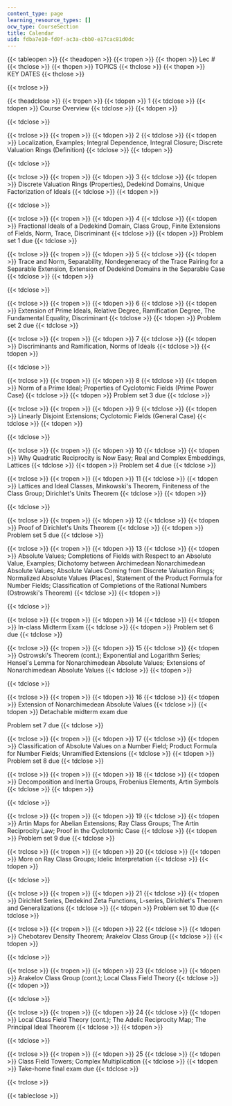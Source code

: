 ```yaml
---
content_type: page
learning_resource_types: []
ocw_type: CourseSection
title: Calendar
uid: fdba7e10-fd0f-ac3a-cbb0-e17cac81d0dc
---
```


{{< tableopen >}}
{{< theadopen >}}
{{< tropen >}}
{{< thopen >}}
Lec #
{{< thclose >}}
{{< thopen >}}
TOPICS
{{< thclose >}}
{{< thopen >}}
KEY DATES
{{< thclose >}}

{{< trclose >}}

{{< theadclose >}}
{{< tropen >}}
{{< tdopen >}}
1
{{< tdclose >}}
{{< tdopen >}}
Course Overview
{{< tdclose >}}
{{< tdopen >}}

{{< tdclose >}}

{{< trclose >}}
{{< tropen >}}
{{< tdopen >}}
2
{{< tdclose >}}
{{< tdopen >}}
Localization, Examples; Integral Dependence, Integral Closure; Discrete Valuation Rings (Definition)
{{< tdclose >}}
{{< tdopen >}}

{{< tdclose >}}

{{< trclose >}}
{{< tropen >}}
{{< tdopen >}}
3
{{< tdclose >}}
{{< tdopen >}}
Discrete Valuation Rings (Properties), Dedekind Domains, Unique Factorization of Ideals
{{< tdclose >}}
{{< tdopen >}}

{{< tdclose >}}

{{< trclose >}}
{{< tropen >}}
{{< tdopen >}}
4
{{< tdclose >}}
{{< tdopen >}}
Fractional Ideals of a Dedekind Domain, Class Group, Finite Extensions of Fields, Norm, Trace, Discriminant
{{< tdclose >}}
{{< tdopen >}}
Problem set 1 due
{{< tdclose >}}

{{< trclose >}}
{{< tropen >}}
{{< tdopen >}}
5
{{< tdclose >}}
{{< tdopen >}}
Trace and Norm, Separability, Nondegeneracy of the Trace Pairing for a Separable Extension, Extension of Dedekind Domains in the Separable Case
{{< tdclose >}}
{{< tdopen >}}

{{< tdclose >}}

{{< trclose >}}
{{< tropen >}}
{{< tdopen >}}
6
{{< tdclose >}}
{{< tdopen >}}
Extension of Prime Ideals, Relative Degree, Ramification Degree, The Fundamental Equality, Discriminant
{{< tdclose >}}
{{< tdopen >}}
Problem set 2 due
{{< tdclose >}}

{{< trclose >}}
{{< tropen >}}
{{< tdopen >}}
7
{{< tdclose >}}
{{< tdopen >}}
Discriminants and Ramification, Norms of Ideals
{{< tdclose >}}
{{< tdopen >}}

{{< tdclose >}}

{{< trclose >}}
{{< tropen >}}
{{< tdopen >}}
8
{{< tdclose >}}
{{< tdopen >}}
Norm of a Prime Ideal; Properties of Cyclotomic Fields (Prime Power Case)
{{< tdclose >}}
{{< tdopen >}}
Problem set 3 due
{{< tdclose >}}

{{< trclose >}}
{{< tropen >}}
{{< tdopen >}}
9
{{< tdclose >}}
{{< tdopen >}}
Linearly Disjoint Extensions; Cyclotomic Fields (General Case)
{{< tdclose >}}
{{< tdopen >}}

{{< tdclose >}}

{{< trclose >}}
{{< tropen >}}
{{< tdopen >}}
10
{{< tdclose >}}
{{< tdopen >}}
Why Quadratic Reciprocity is Now Easy; Real and Complex Embeddings, Lattices
{{< tdclose >}}
{{< tdopen >}}
Problem set 4 due
{{< tdclose >}}

{{< trclose >}}
{{< tropen >}}
{{< tdopen >}}
11
{{< tdclose >}}
{{< tdopen >}}
Lattices and Ideal Classes, Minkowski's Theorem, Finiteness of the Class Group; Dirichlet's Units Theorem
{{< tdclose >}}
{{< tdopen >}}

{{< tdclose >}}

{{< trclose >}}
{{< tropen >}}
{{< tdopen >}}
12
{{< tdclose >}}
{{< tdopen >}}
Proof of Dirichlet's Units Theorem
{{< tdclose >}}
{{< tdopen >}}
Problem set 5 due
{{< tdclose >}}

{{< trclose >}}
{{< tropen >}}
{{< tdopen >}}
13
{{< tdclose >}}
{{< tdopen >}}
Absolute Values; Completions of Fields with Respect to an Absolute Value, Examples; Dichotomy between Archimedean Nonarchimedean Absolute Values; Absolute Values Coming from Discrete Valuation Rings; Normalized Absolute Values (Places), Statement of the Product Formula for Number Fields; Classification of Completions of the Rational Numbers (Ostrowski's Theorem)
{{< tdclose >}}
{{< tdopen >}}

{{< tdclose >}}

{{< trclose >}}
{{< tropen >}}
{{< tdopen >}}
14
{{< tdclose >}}
{{< tdopen >}}
In-class Midterm Exam
{{< tdclose >}}
{{< tdopen >}}
Problem set 6 due
{{< tdclose >}}

{{< trclose >}}
{{< tropen >}}
{{< tdopen >}}
15
{{< tdclose >}}
{{< tdopen >}}
Ostrowski's Theorem (cont.); Exponential and Logarithm Series; Hensel's Lemma for Nonarchimedean Absolute Values; Extensions of Nonarchimedean Absolute Values
{{< tdclose >}}
{{< tdopen >}}

{{< tdclose >}}

{{< trclose >}}
{{< tropen >}}
{{< tdopen >}}
16
{{< tdclose >}}
{{< tdopen >}}
Extension of Nonarchimedean Absolute Values
{{< tdclose >}}
{{< tdopen >}}
Detachable midterm exam due  
  
Problem set 7 due
{{< tdclose >}}

{{< trclose >}}
{{< tropen >}}
{{< tdopen >}}
17
{{< tdclose >}}
{{< tdopen >}}
Classification of Absolute Values on a Number Field; Product Formula for Number Fields; Unramified Extensions
{{< tdclose >}}
{{< tdopen >}}
Problem set 8 due
{{< tdclose >}}

{{< trclose >}}
{{< tropen >}}
{{< tdopen >}}
18
{{< tdclose >}}
{{< tdopen >}}
Decomposition and Inertia Groups, Frobenius Elements, Artin Symbols
{{< tdclose >}}
{{< tdopen >}}

{{< tdclose >}}

{{< trclose >}}
{{< tropen >}}
{{< tdopen >}}
19
{{< tdclose >}}
{{< tdopen >}}
Artin Maps for Abelian Extensions; Ray Class Groups; The Artin Reciprocity Law; Proof in the Cyclotomic Case
{{< tdclose >}}
{{< tdopen >}}
Problem set 9 due
{{< tdclose >}}

{{< trclose >}}
{{< tropen >}}
{{< tdopen >}}
20
{{< tdclose >}}
{{< tdopen >}}
More on Ray Class Groups; Idelic Interpretation
{{< tdclose >}}
{{< tdopen >}}

{{< tdclose >}}

{{< trclose >}}
{{< tropen >}}
{{< tdopen >}}
21
{{< tdclose >}}
{{< tdopen >}}
Dirichlet Series, Dedekind Zeta Functions, L-series, Dirichlet's Theorem and Generalizations
{{< tdclose >}}
{{< tdopen >}}
Problem set 10 due
{{< tdclose >}}

{{< trclose >}}
{{< tropen >}}
{{< tdopen >}}
22
{{< tdclose >}}
{{< tdopen >}}
Chebotarev Density Theorem; Arakelov Class Group
{{< tdclose >}}
{{< tdopen >}}

{{< tdclose >}}

{{< trclose >}}
{{< tropen >}}
{{< tdopen >}}
23
{{< tdclose >}}
{{< tdopen >}}
Arakelov Class Group (cont.); Local Class Field Theory
{{< tdclose >}}
{{< tdopen >}}

{{< tdclose >}}

{{< trclose >}}
{{< tropen >}}
{{< tdopen >}}
24
{{< tdclose >}}
{{< tdopen >}}
Local Class Field Theory (cont.); The Adelic Reciprocity Map; The Principal Ideal Theorem
{{< tdclose >}}
{{< tdopen >}}

{{< tdclose >}}

{{< trclose >}}
{{< tropen >}}
{{< tdopen >}}
25
{{< tdclose >}}
{{< tdopen >}}
Class Field Towers; Complex Multiplication
{{< tdclose >}}
{{< tdopen >}}
Take-home final exam due
{{< tdclose >}}

{{< trclose >}}

{{< tableclose >}}